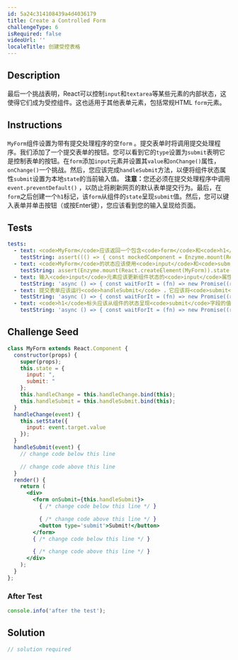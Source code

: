```yaml
---
id: 5a24c314108439a4d4036179
title: Create a Controlled Form
challengeType: 6
isRequired: false
videoUrl: ''
localeTitle: 创建受控表格
---
```


## Description
<section id="description">最后一个挑战表明，React可以控制<code>input</code>和<code>textarea</code>等某些元素的内部状态，这使得它们成为受控组件。这也适用于其他表单元素，包括常规HTML <code>form</code>元素。 </section>

## Instructions
<section id="instructions"> <code>MyForm</code>组件设置为带有提交处理程序的空<code>form</code> 。提交表单时将调用提交处理程序。我们添加了一个提交表单的按钮。您可以看到它的<code>type</code>设置为<code>submit</code>表明它是控制表单的按钮。在<code>form</code>添加<code>input</code>元素并设置其<code>value</code>和<code>onChange()</code>属性， <code>onChange()</code>一个挑战。然后，您应该完成<code>handleSubmit</code>方法，以便将组件状态属性<code>submit</code>设置为本地<code>state</code>的当前输入值。 <strong>注意：</strong>您还必须在提交处理程序中调用<code>event.preventDefault()</code> ，以防止将刷新网页的默认表单提交行为。最后，在<code>form</code>之后创建一个<code>h1</code>标记，该<code>form</code>从组件的<code>state</code>呈现<code>submit</code>值。然后，您可以键入表单并单击按钮（或按Enter键），您应该看到您的输入呈现给页面。 </section>

## Tests
<section id='tests'>

```yml
tests:
  - text: <code>MyForm</code>应该返回一个包含<code>form</code>和<code>h1</code>标记的<code>div</code>元素。表单应包含<code>input</code>和<code>button</code> 。
    testString: assert((() => { const mockedComponent = Enzyme.mount(React.createElement(MyForm)); return (mockedComponent.find('div').children().find('form').length === 1 && mockedComponent.find('div').children().find('h1').length === 1 && mockedComponent.find('form').children().find('input').length === 1 && mockedComponent.find('form').children().find('button').length === 1) })(), '<code>MyForm</code> should return a <code>div</code> element which contains a <code>form</code> and an <code>h1</code> tag. The form should include an <code>input</code> and a <code>button</code>.');
  - text: <code>MyForm</code>的状态应该使用<code>input</code>和<code>submit</code>属性初始化，两者都设置为空字符串。
    testString: assert(Enzyme.mount(React.createElement(MyForm)).state('input') === '' && Enzyme.mount(React.createElement(MyForm)).state('submit') === '', 'The state of <code>MyForm</code> should initialize with <code>input</code> and <code>submit</code> properties, both set to empty strings.');
  - text: 输入<code>input</code>元素应该更新组件状态的<code>input</code>属性。
    testString: 'async () => { const waitForIt = (fn) => new Promise((resolve, reject) => setTimeout(() => resolve(fn()), 250)); const mockedComponent = Enzyme.mount(React.createElement(MyForm)); const _1 = () => { mockedComponent.setState({ input: '''' }); return waitForIt(() => mockedComponent.state(''input''))}; const _2 = () => { mockedComponent.find(''input'').simulate(''change'', { target: { value: ''TestInput'' }}); return waitForIt(() => ({ state: mockedComponent.state(''input''), inputVal: mockedComponent.find(''input'').props().value }))}; const before = await _1(); const after = await _2(); assert(before === '''' && after.state === ''TestInput'' && after.inputVal === ''TestInput'', ''Typing in the <code>input</code> element should update the <code>input</code> property of the component&apos;s state.''); }; '
  - text: 提交表单应该运行<code>handleSubmit</code> ，它应该将<code>submit</code>属性设置为等于当前输入的状态。
    testString: 'async () => { const waitForIt = (fn) => new Promise((resolve, reject) => setTimeout(() => resolve(fn()), 250)); const mockedComponent = Enzyme.mount(React.createElement(MyForm)); const _1 = () => { mockedComponent.setState({ input: '''' }); mockedComponent.setState({submit: ''''}); mockedComponent.find(''input'').simulate(''change'', {target: {value: ''SubmitInput''}}); return waitForIt(() => mockedComponent.state(''submit''))}; const _2 = () => { mockedComponent.find(''form'').simulate(''submit''); return waitForIt(() => mockedComponent.state(''submit''))}; const before = await _1(); const after = await _2(); assert(before === '''' && after === ''SubmitInput'', ''Submitting the form should run <code>handleSubmit</code> which should set the <code>submit</code> property in state equal to the current input.''); };'
  - text: <code>h1</code>标头应该从组件的状态呈现<code>submit</code>字段的值。
    testString: 'async () => { const waitForIt = (fn) => new Promise((resolve, reject) => setTimeout(() => resolve(fn()), 250)); const mockedComponent = Enzyme.mount(React.createElement(MyForm)); const _1 = () => { mockedComponent.setState({ input: '''' }); mockedComponent.setState({submit: ''''}); mockedComponent.find(''input'').simulate(''change'', {target: {value: ''TestInput''}}); return waitForIt(() => mockedComponent.find(''h1'').text())}; const _2 = () => { mockedComponent.find(''form'').simulate(''submit''); return waitForIt(() => mockedComponent.find(''h1'').text())}; const before = await _1(); const after = await _2(); assert(before === '''' && after === ''TestInput'', ''The <code>h1</code> header should render the value of the <code>submit</code> field from the component&apos;s state.''); }; '

```

</section>

## Challenge Seed
<section id='challengeSeed'>

<div id='jsx-seed'>

```jsx
class MyForm extends React.Component {
  constructor(props) {
    super(props);
    this.state = {
      input: ",
      submit: "
    };
    this.handleChange = this.handleChange.bind(this);
    this.handleSubmit = this.handleSubmit.bind(this);
  }
  handleChange(event) {
    this.setState({
      input: event.target.value
    });
  }
  handleSubmit(event) {
    // change code below this line

    // change code above this line
  }
  render() {
    return (
      <div>
        <form onSubmit={this.handleSubmit}>
          { /* change code below this line */ }

          { /* change code above this line */ }
          <button type='submit'>Submit!</button>
        </form>
        { /* change code below this line */ }

        { /* change code above this line */ }
      </div>
    );
  }
};

```

</div>


### After Test
<div id='jsx-teardown'>

```js
console.info('after the test');
```

</div>

</section>

## Solution
<section id='solution'>

```js
// solution required
```
</section>
